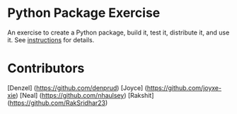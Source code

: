 # Python Package Exercise

An exercise to create a Python package, build it, test it, distribute it, and use it. See [instructions](./instructions.md) for details.

# Contributors

[Denzel] (https://github.com/denprud)
[Joyce] (https://github.com/joyxe-xie)
[Neal] (https://github.com/nhaulsey)
[Rakshit] (https://github.com/RakSridhar23)
